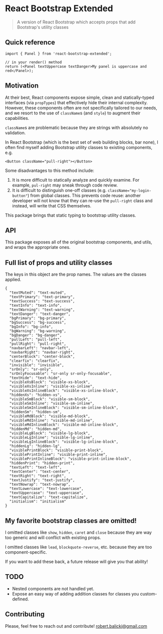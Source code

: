 # React Bootstrap Extended

> A version of React Bootstrap which accepts props that add Bootstrap's utility classes

## Quick reference

```
import { Panel } from 'react-bootstrap-extended';

// in your render() method
return (<Panel textUppercase textDanger>My panel is uppercase and red</Panel>);
```

## Motivation

At their best, React components expose simple, clean and statically-typed interfaces (via `propTypes`) that effectively hide their internal complexity. However, these components often are not specifically tailored to our needs, and we resort to the use of `className`s (and `style`) to augment their capabilities.

`className`s are problematic because they are strings with absolutely no validation.

In React Bootstrap (which is the best set of web building blocks, bar none), I often find myself adding Bootstrap utility classes to existing components, e.g.

`<Button className="pull-right"></Button>`

Some disadvantages to this method include:

1. It is more difficult to statically analyze and quickly examine. For example, `pul-right` may sneak through code review.
2. It is difficult to distinguish one-off classes (e.g. `className="my-login-button"`) from global classes. This prevents code reuse: another developer will not know that they can re-use the `pull-right` class and instead, will write that CSS themselves.

This package brings that static typing to bootstrap utility classes.

## API

This package exposes all of the original bootstrap components, and utils, and wraps the appropriate ones.

## Full list of props and utility classes

The keys in this object are the prop names. The values are the classes applied.

```
{
  "textMuted": "text-muted",
  "textPrimary": "text-primary",
  "textSuccess": "text-success",
  "textInfo": "text-info",
  "textWarning": "text-warning",
  "textDanger": "text-danger",
  "bgPrimary": "bg-primary",
  "bgSuccess": "bg-success",
  "bgInfo": "bg-info",
  "bgWarning": "bg-warning",
  "bgDanger": "bg-danger",
  "pullLeft": "pull-left",
  "pullRight": "pull-right",
  "navbarLeft": "navbar-left",
  "navbarRight": "navbar-right",
  "centerBlock": "center-block",
  "clearfix": "clearfix",
  "invisible": "invisible",
  "srOnly": "sr-only",
  "srOnlyFocusable": "sr-only sr-only-focusable",
  "textHide": "text-hide",
  "visibleXsBlock": "visible-xs-block",
  "visibleXsInline": "visible-xs-inline",
  "visibleXsInlineBlock": "visible-xs-inline-block",
  "hiddenXs": "hidden-xs",
  "visibleSmBlock": "visible-sm-block",
  "visibleSmInline": "visible-sm-inline",
  "visibleSmInlineBlock": "visible-sm-inline-block",
  "hiddenSm": "hidden-sm",
  "visibleMdBlock": "visible-md-block",
  "visibleMdInline": "visible-md-inline",
  "visibleMdInlineBlock": "visible-md-inline-block",
  "hiddenMd": "hidden-md",
  "visibleLgBlock": "visible-lg-block",
  "visibleLgInline": "visible-lg-inline",
  "visibleLgInlineBlock": "visible-lg-inline-block",
  "hiddenLg": "hidden-lg",
  "visiblePrintBlock": "visible-print-block",
  "visiblePrintInline": "visible-print-inline",
  "visiblePrintInlineBlock": "visible-print-inline-block",
  "hiddenPrint": "hidden-print",
  "textLeft": "text-left",
  "textCenter": "text-center",
  "textRight": "text-right",
  "textJustify": "text-justify",
  "textNowrap": "text-nowrap",
  "textLowercase": "text-lowercase",
  "textUppercase": "text-uppercase",
  "textCapitalize": "text-capitalize",
  "initialism": "initialism"
}
```

## My favorite bootstrap classes are omitted!

I omitted classes like `show`, `hidden`, `caret` and `close` because they are way too generic and will conflict with existing props.

I omitted classes like `lead`, `blockquote-reverse`, etc. because they are too component-specific.

If you want to add these back, a future release will give you that ability!

## TODO

* Nested components are not handled yet.
* Expose an easy way of adding addition classes for classes you custom-defined.

## Contributing

Please, feel free to reach out and contribute! [robert.balicki@gmail.com](mailto:robert.balicki@gmail.com)

